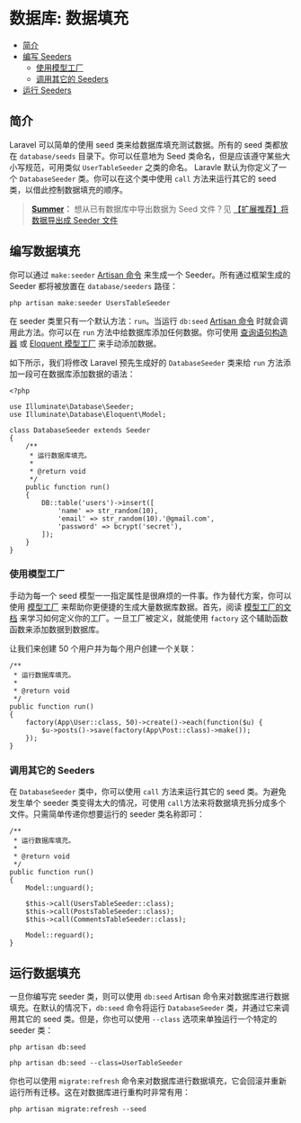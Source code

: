 # 数据库: 数据填充

- [简介](#introduction)
- [编写 Seeders](#writing-seeders)
    - [使用模型工厂](#using-model-factories)
    - [调用其它的 Seeders](#calling-additional-seeders)
- [运行 Seeders](#running-seeders)

<a name="introduction"></a>
## 简介

Laravel 可以简单的使用 seed 类来给数据库填充测试数据。所有的 seed 类都放在 `database/seeds` 目录下。你可以任意地为 Seed 类命名，但是应该遵守某些大小写规范，可用类似 `UserTableSeeder` 之类的命名。 Laravle 默认为你定义了一个 `DatabaseSeeder` 类。你可以在这个类中使用 `call` 方法来运行其它的 seed 类，以借此控制数据填充的顺序。

> **[Summer](http://github.com/summerblue)：** 想从已有数据库中导出数据为 Seed 文件？见 [【扩展推荐】将数据导出成 Seeder 文件](https://phphub.org/topics/1929)

<a name="writing-seeders"></a>
## 编写数据填充

你可以通过 `make:seeder` [Artisan 命令](/docs/{{version}}/artisan) 来生成一个 Seeder。所有通过框架生成的 Seeder 都将被放置在 `database/seeders` 路径：

    php artisan make:seeder UsersTableSeeder

在 seeder 类里只有一个默认方法：`run`。当运行 `db:seed` [Artisan 命令](/docs/{{version}}/artisan) 时就会调用此方法。你可以在 `run` 方法中给数据库添加任何数据。你可使用 [查询语句构造器](/docs/{{version}}/queries) 或 [Eloquent 模型工厂](/docs/{{version}}/testing#model-factories) 来手动添加数据。

如下所示，我们将修改 Laravel 预先生成好的 `DatabaseSeeder` 类来给 `run` 方法添加一段可在数据库添加数据的语法：

    <?php

    use Illuminate\Database\Seeder;
    use Illuminate\Database\Eloquent\Model;

    class DatabaseSeeder extends Seeder
    {
        /**
         * 运行数据库填充。
         *
         * @return void
         */
        public function run()
        {
            DB::table('users')->insert([
                'name' => str_random(10),
                'email' => str_random(10).'@gmail.com',
                'password' => bcrypt('secret'),
            ]);
        }
    }

<a name="using-model-factories"></a>
### 使用模型工厂

手动为每一个 seed 模型一一指定属性是很麻烦的一件事。作为替代方案，你可以使用 [模型工厂](/docs/{{version}}/testing#model-factories) 来帮助你更便捷的生成大量数据库数据。首先，阅读 [模型工厂的文档](/docs/{{version}}/testing#model-factories) 来学习如何定义你的工厂。一旦工厂被定义，就能使用 `factory` 这个辅助函数函数来添加数据到数据库。

让我们来创建 50 个用户并为每个用户创建一个关联：

    /**
     * 运行数据库填充。
     *
     * @return void
     */
    public function run()
    {
        factory(App\User::class, 50)->create()->each(function($u) {
            $u->posts()->save(factory(App\Post::class)->make());
        });
    }

<a name="calling-additional-seeders"></a>
### 调用其它的 Seeders

在 `DatabaseSeeder` 类中，你可以使用 `call` 方法来运行其它的 seed 类。为避免发生单个 seeder 类变得太大的情况，可使用 `call`方法来将数据填充拆分成多个文件。只需简单传递你想要运行的 seeder 类名称即可：

    /**
     * 运行数据库填充。
     *
     * @return void
     */
    public function run()
    {
        Model::unguard();

        $this->call(UsersTableSeeder::class);
        $this->call(PostsTableSeeder::class);
        $this->call(CommentsTableSeeder::class);

        Model::reguard();
    }

<a name="running-seeders"></a>
## 运行数据填充

一旦你编写完 seeder 类，则可以使用 `db:seed` Artisan 命令来对数据库进行数据填充。在默认的情况下，`db:seed` 命令将运行 `DatabaseSeeder` 类，并通过它来调用其它的 seed 类。但是，你也可以使用 `--class` 选项来单独运行一个特定的 seeder 类：

    php artisan db:seed

    php artisan db:seed --class=UserTableSeeder

你也可以使用 `migrate:refresh` 命令来对数据库进行数据填充，它会回滚并重新运行所有迁移。这在对数据库进行重构时非常有用：

    php artisan migrate:refresh --seed
